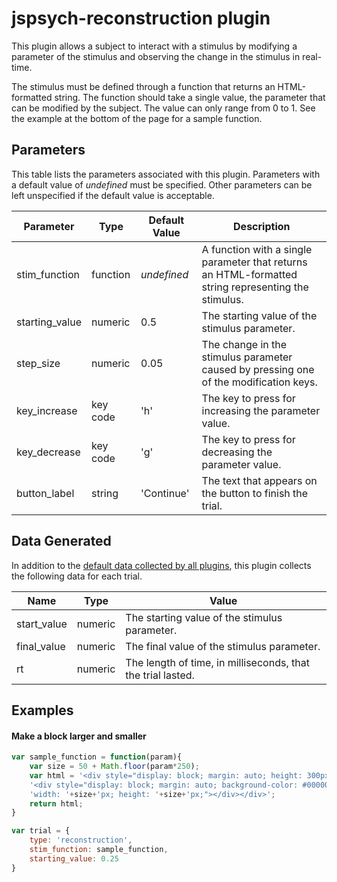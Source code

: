 # jspsych-reconstruction plugin

This plugin allows a subject to interact with a stimulus by modifying a parameter of the stimulus and observing the change in the stimulus in real-time.

The stimulus must be defined through a function that returns an HTML-formatted string. The function should take a single value, the parameter that can be modified by the subject. The value can only range from 0 to 1. See the example at the bottom of the page for a sample function.

## Parameters

This table lists the parameters associated with this plugin. Parameters with a default value of *undefined* must be specified. Other parameters can be left unspecified if the default value is acceptable.

Parameter | Type | Default Value | Description
----------|------|---------------|------------
stim_function | function | *undefined* | A function with a single parameter that returns an HTML-formatted string representing the stimulus.
starting_value | numeric | 0.5 | The starting value of the stimulus parameter.
step_size | numeric | 0.05 | The change in the stimulus parameter caused by pressing one of the modification keys.
key_increase | key code | 'h' | The key to press for increasing the parameter value.
key_decrease | key code | 'g' | The key to press for decreasing the parameter value.
button_label | string | 'Continue' | The text that appears on the button to finish the trial.

## Data Generated

In addition to the [default data collected by all plugins](overview#datacollectedbyplugins), this plugin collects the following data for each trial.

Name | Type | Value
-----|------|------
start_value | numeric | The starting value of the stimulus parameter.
final_value | numeric | The final value of the stimulus parameter.
rt | numeric | The length of time, in milliseconds, that the trial lasted.

## Examples

#### Make a block larger and smaller

```javascript
var sample_function = function(param){
	var size = 50 + Math.floor(param*250);
	var html = '<div style="display: block; margin: auto; height: 300px;">'+
	'<div style="display: block; margin: auto; background-color: #000000; '+
	'width: '+size+'px; height: '+size+'px;"></div></div>';
	return html;
}

var trial = {
	type: 'reconstruction',
	stim_function: sample_function,
	starting_value: 0.25
}
```

